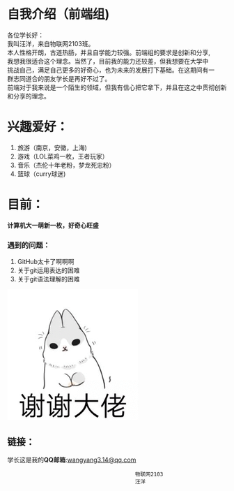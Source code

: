 #  自我介绍（前端组)  
各位学长好：  
我叫汪洋，来自物联网2103班。  
本人性格开朗，古道热肠，并且自学能力较强。前端组的要求是创新和分享,  
我想我很适合这个理念。当然了，目前我的能力还较差，但我想要在大学中  
挑战自己，满足自己更多的好奇心，也为未来的发展打下基础。在这期间有一  
群志同道合的朋友学长是再好不过了。  
前端对于我来说是一个陌生的领域，但我有信心把它拿下，并且在这之中贯彻创新和分享的理念。

# 兴趣爱好：  
1. 旅游（南京，安徽，上海)
2. 游戏（LOL菜鸡一枚，王者玩家）
3. 音乐（杰伦十年老粉，梦龙死忠粉）
4. 篮球（curry球迷)

# 目前：
**计算机大一萌新一枚，好奇心旺盛**




### 遇到的问题：  
1. GitHub太卡了啊啊啊  
2. 关于git运用表达的困难  
3. 关于git语法理解的困难  


 ![](1.gif)

## 链接：
学长这是我的**QQ邮箱**:wangyang3.14@qq.com


                                             物联网2103
                                             汪洋